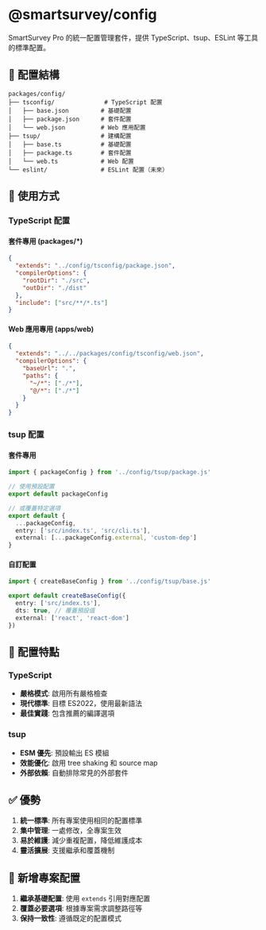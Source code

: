 # @smartsurvey/config

SmartSurvey Pro 的統一配置管理套件，提供 TypeScript、tsup、ESLint 等工具的標準配置。

## 📁 配置結構

```
packages/config/
├── tsconfig/              # TypeScript 配置
│   ├── base.json         # 基礎配置
│   ├── package.json      # 套件配置
│   └── web.json          # Web 應用配置
├── tsup/                 # 建構配置
│   ├── base.ts           # 基礎配置
│   ├── package.ts        # 套件配置
│   └── web.ts            # Web 配置
└── eslint/               # ESLint 配置（未來）
```

## 🚀 使用方式

### TypeScript 配置

#### 套件專用 (packages/*)
```json
{
  "extends": "../config/tsconfig/package.json",
  "compilerOptions": {
    "rootDir": "./src",
    "outDir": "./dist"
  },
  "include": ["src/**/*.ts"]
}
```

#### Web 應用專用 (apps/web)
```json
{
  "extends": "../../packages/config/tsconfig/web.json",
  "compilerOptions": {
    "baseUrl": ".",
    "paths": {
      "~/*": ["./*"],
      "@/*": ["./*"]
    }
  }
}
```

### tsup 配置

#### 套件專用
```ts
import { packageConfig } from '../config/tsup/package.js'

// 使用預設配置
export default packageConfig

// 或覆蓋特定選項
export default {
  ...packageConfig,
  entry: ['src/index.ts', 'src/cli.ts'],
  external: [...packageConfig.external, 'custom-dep']
}
```

#### 自訂配置
```ts
import { createBaseConfig } from '../config/tsup/base.js'

export default createBaseConfig({
  entry: ['src/index.ts'],
  dts: true, // 覆蓋預設值
  external: ['react', 'react-dom']
})
```

## 🔧 配置特點

### TypeScript
- **嚴格模式**: 啟用所有嚴格檢查
- **現代標準**: 目標 ES2022，使用最新語法
- **最佳實踐**: 包含推薦的編譯選項

### tsup
- **ESM 優先**: 預設輸出 ES 模組
- **效能優化**: 啟用 tree shaking 和 source map
- **外部依賴**: 自動排除常見的外部套件

## ✅ 優勢

1. **統一標準**: 所有專案使用相同的配置標準
2. **集中管理**: 一處修改，全專案生效
3. **易於維護**: 減少重複配置，降低維護成本
4. **靈活擴展**: 支援繼承和覆蓋機制

## 📝 新增專案配置

1. **繼承基礎配置**: 使用 `extends` 引用對應配置
2. **覆蓋必要選項**: 根據專案需求調整路徑等
3. **保持一致性**: 遵循既定的配置模式